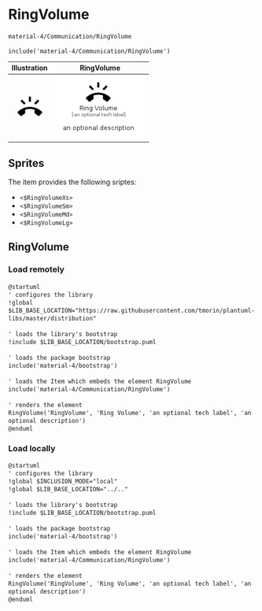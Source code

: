 # RingVolume


```text
material-4/Communication/RingVolume
```

```text
include('material-4/Communication/RingVolume')
```



| Illustration | RingVolume |
| :---: | :---: |
| ![illustration for Illustration](../../material-4/Communication/RingVolume.png) | ![illustration for RingVolume](../../material-4/Communication/RingVolume.Local.png) |



## Sprites
The item provides the following sriptes:

- `<$RingVolumeXs>`
- `<$RingVolumeSm>`
- `<$RingVolumeMd>`
- `<$RingVolumeLg>`





## RingVolume

### Load remotely
```plantuml
@startuml
' configures the library
!global $LIB_BASE_LOCATION="https://raw.githubusercontent.com/tmorin/plantuml-libs/master/distribution"

' loads the library's bootstrap
!include $LIB_BASE_LOCATION/bootstrap.puml

' loads the package bootstrap
include('material-4/bootstrap')

' loads the Item which embeds the element RingVolume
include('material-4/Communication/RingVolume')

' renders the element
RingVolume('RingVolume', 'Ring Volume', 'an optional tech label', 'an optional description')
@enduml
```

### Load locally
```plantuml
@startuml
' configures the library
!global $INCLUSION_MODE="local"
!global $LIB_BASE_LOCATION="../.."

' loads the library's bootstrap
!include $LIB_BASE_LOCATION/bootstrap.puml

' loads the package bootstrap
include('material-4/bootstrap')

' loads the Item which embeds the element RingVolume
include('material-4/Communication/RingVolume')

' renders the element
RingVolume('RingVolume', 'Ring Volume', 'an optional tech label', 'an optional description')
@enduml
```

